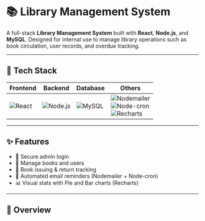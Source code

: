 # 📚 Library Management System

A full-stack **Library Management System** built with **React**, **Node.js**, and **MySQL**. Designed for internal use to manage library operations such as book circulation, user records, and overdue tracking.

---

## 🔧 Tech Stack

| Frontend | Backend | Database | Others |
|----------|---------|----------|--------|
| ![React](https://img.shields.io/badge/React-20232A?style=for-the-badge&logo=react&logoColor=61DAFB) | ![Node.js](https://img.shields.io/badge/Node.js-339933?style=for-the-badge&logo=nodedotjs&logoColor=white) | ![MySQL](https://img.shields.io/badge/MySQL-4479A1?style=for-the-badge&logo=mysql&logoColor=white) | ![Nodemailer](https://img.shields.io/badge/Nodemailer-0B0B0B?style=for-the-badge&logo=nodemailer&logoColor=white) <br> ![Node-cron](https://img.shields.io/badge/Node--cron-000000?style=for-the-badge&logo=cron&logoColor=white) <br> ![Recharts](https://img.shields.io/badge/Recharts-FF6384?style=for-the-badge&logo=chartdotjs&logoColor=white) |

---

## ✨ Features

- 🔐 Secure admin login
- 📘 Manage books and users
- 🔄 Book issuing & return tracking
- 📨 Automated email reminders (Nodemailer + Node-cron)
- 📊 Visual stats with Pie and Bar charts (Recharts)

---
## 📸 Overview




